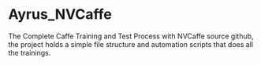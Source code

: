 # Ayrus_NVCaffe
The Complete Caffe Training and Test Process with NVCaffe source github, the project holds a simple file structure and automation scripts that does all the trainings.
